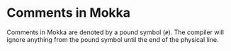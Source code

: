 # Comments in Mokka

Comments in Mokka are denoted by a pound symbol (`#`). The compiler will ignore anything from the pound symbol until the end of the physical line.
